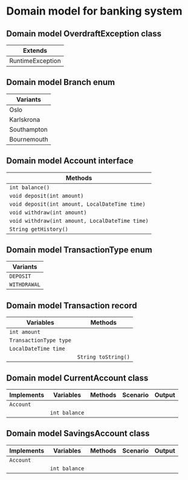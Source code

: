# Domain model for banking system

## Domain model OverdraftException class
| Extends          |
|------------------|
| RuntimeException |

## Domain model Branch enum
| Variants    |
|-------------|
| Oslo        |
| Karlskrona  |
| Southampton |
| Bournemouth |


## Domain model Account interface
| Methods                                         |
|-------------------------------------------------|
| `int balance()`                                 |
| `void deposit(int amount)`                      |
| `void deposit(int amount, LocalDateTime time)`  |
| `void withdraw(int amount)`                     |
| `void withdraw(int amount, LocalDateTime time)` |
| `String getHistory()`                           |

## Domain model TransactionType enum
| Variants     |
|--------------|
| `DEPOSIT`    |
| `WITHDRAWAL` |

## Domain model Transaction record
| Variables              | Methods             |
|------------------------|---------------------|
| `int amount`           |                     |
| `TransactionType type` |                     |
| `LocalDateTime time`   |                     | 
|                        | `String toString()` | 

## Domain model CurrentAccount class
| Implements | Variables     | Methods | Scenario | Output |
|------------|---------------|---------|----------|--------|
| `Account`  |               |         |          |        |
|            | `int balance` |         |          |        |

## Domain model SavingsAccount class
| Implements | Variables     | Methods | Scenario | Output |
|------------|---------------|---------|----------|--------|
| `Account`  |               |         |          |        |
|            | `int balance` |         |          |        |